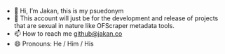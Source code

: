 - 👋 Hi, I’m Jakan, this is my psuedonym
- 👀 This account will just be for the development and release of projects that are sexual in nature like OFScraper metadata tools.
- 📫 How to reach me github@jakan.co
- 😄 Pronouns: He / Him / His

<!---
Jakan-Kink/Jakan-Kink is a ✨ special ✨ repository because its `README.md` (this file) appears on your GitHub profile.
You can click the Preview link to take a look at your changes.
--->
